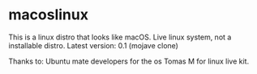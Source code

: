 # macoslinux
This is a linux distro that looks like macOS. Live linux system, not a installable distro.
Latest version: 0.1 (mojave clone)

Thanks to:
Ubuntu mate developers for the os
Tomas M for linux live kit.


